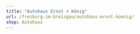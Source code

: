 ```yaml
---
title: "Autohaus Ernst + König"
url: /freiburg-im-breisgau/autohaus-ernst-koenig/
shop: Autohaus
---
```

